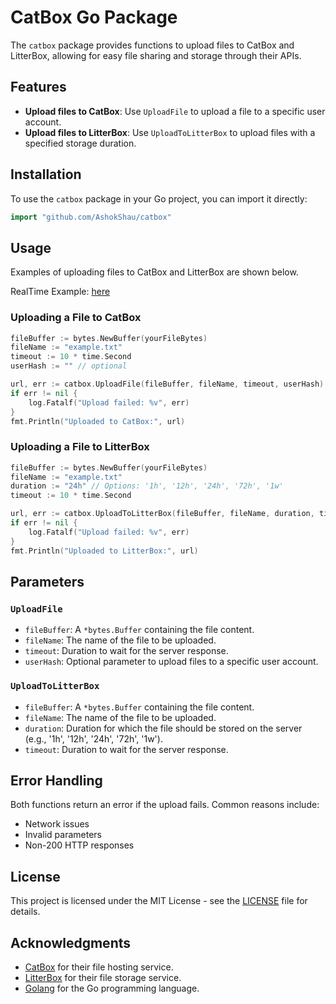 # CatBox Go Package

The `catbox` package provides functions to upload files to CatBox and LitterBox, allowing for easy file sharing and storage through their APIs.

## Features

- **Upload files to CatBox**: Use `UploadFile` to upload a file to a specific user account.
- **Upload files to LitterBox**: Use `UploadToLitterBox` to upload files with a specified storage duration.

## Installation

To use the `catbox` package in your Go project, you can import it directly:

```go
import "github.com/AshokShau/catbox"
```

## Usage
Examples of uploading files to CatBox and LitterBox are shown below.

RealTime Example: [here](example/main.go)


### Uploading a File to CatBox

```go
fileBuffer := bytes.NewBuffer(yourFileBytes)
fileName := "example.txt"
timeout := 10 * time.Second
userHash := "" // optional

url, err := catbox.UploadFile(fileBuffer, fileName, timeout, userHash)
if err != nil {
    log.Fatalf("Upload failed: %v", err)
}
fmt.Println("Uploaded to CatBox:", url)
```

### Uploading a File to LitterBox

```go
fileBuffer := bytes.NewBuffer(yourFileBytes)
fileName := "example.txt"
duration := "24h" // Options: '1h', '12h', '24h', '72h', '1w'
timeout := 10 * time.Second

url, err := catbox.UploadToLitterBox(fileBuffer, fileName, duration, timeout)
if err != nil {
    log.Fatalf("Upload failed: %v", err)
}       
fmt.Println("Uploaded to LitterBox:", url)
```

## Parameters

### `UploadFile`

- `fileBuffer`: A `*bytes.Buffer` containing the file content.
- `fileName`: The name of the file to be uploaded.
- `timeout`: Duration to wait for the server response.
- `userHash`: Optional parameter to upload files to a specific user account.

### `UploadToLitterBox`

- `fileBuffer`: A `*bytes.Buffer` containing the file content.
- `fileName`: The name of the file to be uploaded.
- `duration`: Duration for which the file should be stored on the server (e.g., '1h', '12h', '24h', '72h', '1w').
- `timeout`: Duration to wait for the server response.

## Error Handling

Both functions return an error if the upload fails. Common reasons include:

- Network issues
- Invalid parameters
- Non-200 HTTP responses

## License

This project is licensed under the MIT License - see the [LICENSE](LICENSE) file for details.

## Acknowledgments

- [CatBox](https://catbox.moe/) for their file hosting service.
- [LitterBox](https://litterbox.catbox.moe/) for their file storage service.
- [Golang](https://golang.org/) for the Go programming language.